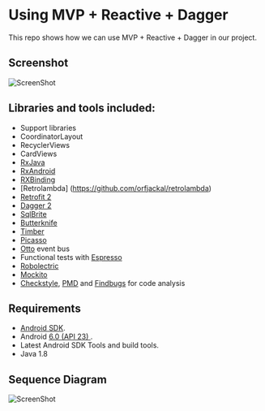 # Using MVP + Reactive + Dagger

This repo shows how we can use MVP + Reactive + Dagger in our project.

## Screenshot

![ScreenShot](https://github.com/yaircarreno/QueryMovies/blob/master/screenshot/query.gif)

## Libraries and tools included:

- Support libraries
- CoordinatorLayout
- RecyclerViews
- CardViews 
- [RxJava](https://github.com/ReactiveX/RxJava)
- [RxAndroid](https://github.com/ReactiveX/RxAndroid)
- [RXBinding](https://github.com/JakeWharton/RxBinding)
- [Retrolambda] (https://github.com/orfjackal/retrolambda)
- [Retrofit 2](http://square.github.io/retrofit/)
- [Dagger 2](http://google.github.io/dagger/)
- [SqlBrite](https://github.com/square/sqlbrite)
- [Butterknife](https://github.com/JakeWharton/butterknife)
- [Timber](https://github.com/JakeWharton/timber)
- [Picasso](http://square.github.io/picasso/)
- [Otto](http://square.github.io/otto/) event bus
- Functional tests with [Espresso](https://code.google.com/p/android-test-kit/wiki/Espresso)
- [Robolectric](http://robolectric.org/)
- [Mockito](http://mockito.org/)
- [Checkstyle](http://checkstyle.sourceforge.net/), [PMD](https://pmd.github.io/) and [Findbugs](http://findbugs.sourceforge.net/) for code analysis

## Requirements

- [Android SDK](http://developer.android.com/sdk/index.html).
- Android [6.0 (API 23) ](http://developer.android.com/tools/revisions/platforms.html#6.0).
- Latest Android SDK Tools and build tools.
- Java 1.8

## Sequence Diagram

![ScreenShot](https://github.com/yaircarreno/QueryMovies/blob/master/screenshot/sequence_diagram.png)